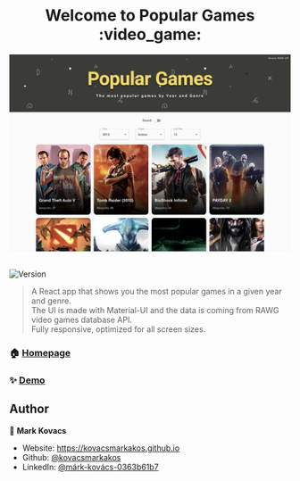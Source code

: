 <h1 align="center">Welcome to Popular Games :video_game:</h1>

![screenshot1](public/screenshots/screenshot-desktop-2.jpeg?raw=true)

##

<p>
  <img alt="Version" src="https://img.shields.io/badge/version-0.1.0-blue.svg?cacheSeconds=2592000" />
</p>

> A React app that shows you the most popular games in a given year and genre.<br>
> The UI is made with Material-UI and the data is coming from RAWG video games database API.<br>
> Fully responsive, optimized for all screen sizes.

### 🏠 [Homepage](https://github.com/kovacsmarkakos/popular-games)

### ✨ [Demo](https://kovacsmarkakos.github.io/popular-games/)

## Author

👤 **Mark Kovacs**

- Website: https://kovacsmarkakos.github.io
- Github: [@kovacsmarkakos](https://github.com/kovacsmarkakos)
- LinkedIn: [@márk-kovács-0363b61b7](https://linkedin.com/in/márk-kovács-0363b61b7)
